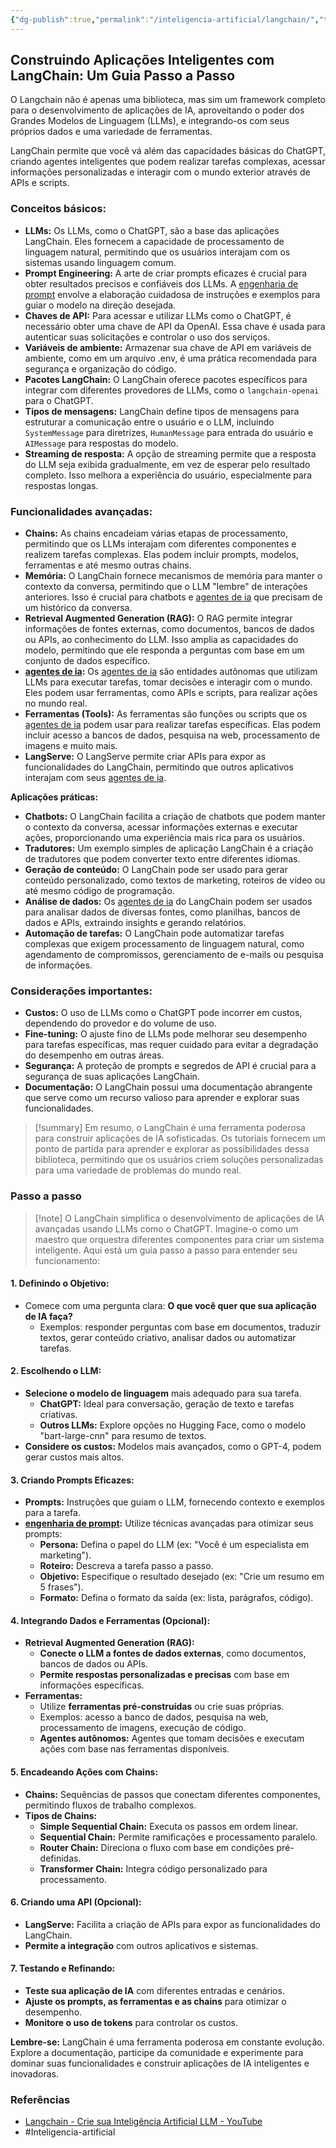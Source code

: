 ```yaml
---
{"dg-publish":true,"permalink":"/inteligencia-artificial/langchain/","title":"Langchain","metatags":{"description":"Langchain é um framework completo para o desenvolvimento de aplicações de IA, aproveitando o poder dos Grandes Modelos de Linguagem"},"updated":"2025-01-12T15:14:47.207-03:00"}
---
```


## Construindo Aplicações Inteligentes com LangChain: Um Guia Passo a Passo

O Langchain não é apenas uma biblioteca, mas sim um framework completo para o desenvolvimento de aplicações de IA, aproveitando o poder dos Grandes Modelos de Linguagem (LLMs), e integrando-os com seus próprios dados e uma variedade de ferramentas.

LangChain permite que você vá além das capacidades básicas do ChatGPT, criando agentes inteligentes que podem realizar tarefas complexas, acessar informações personalizadas e interagir com o mundo exterior através de APIs e scripts.

### **Conceitos básicos:**

- **LLMs:** Os LLMs, como o ChatGPT, são a base das aplicações LangChain. Eles fornecem a capacidade de processamento de linguagem natural, permitindo que os usuários interajam com os sistemas usando linguagem comum.
- **Prompt Engineering:** A arte de criar prompts eficazes é crucial para obter resultados precisos e confiáveis dos LLMs. A [engenharia de prompt](engenharia%20de%20prompt.md) envolve a elaboração cuidadosa de instruções e exemplos para guiar o modelo na direção desejada.
- **Chaves de API:** Para acessar e utilizar LLMs como o ChatGPT, é necessário obter uma chave de API da OpenAI. Essa chave é usada para autenticar suas solicitações e controlar o uso dos serviços.
- **Variáveis de ambiente:** Armazenar sua chave de API em variáveis de ambiente, como em um arquivo .env, é uma prática recomendada para segurança e organização do código.
- **Pacotes LangChain:** O LangChain oferece pacotes específicos para integrar com diferentes provedores de LLMs, como o `langchain-openai` para o ChatGPT.
- **Tipos de mensagens:** LangChain define tipos de mensagens para estruturar a comunicação entre o usuário e o LLM, incluindo `SystemMessage` para diretrizes, `HumanMessage` para entrada do usuário e `AIMessage` para respostas do modelo.
- **Streaming de resposta:** A opção de streaming permite que a resposta do LLM seja exibida gradualmente, em vez de esperar pelo resultado completo. Isso melhora a experiência do usuário, especialmente para respostas longas.

### **Funcionalidades avançadas:**

- **Chains:** As chains encadeiam várias etapas de processamento, permitindo que os LLMs interajam com diferentes componentes e realizem tarefas complexas. Elas podem incluir prompts, modelos, ferramentas e até mesmo outras chains.
- **Memória:** O LangChain fornece mecanismos de memória para manter o contexto da conversa, permitindo que o LLM "lembre" de interações anteriores. Isso é crucial para chatbots e [agentes de ia](agentes%20de%20ia.md) que precisam de um histórico da conversa.
- **Retrieval Augmented Generation (RAG):** O RAG permite integrar informações de fontes externas, como documentos, bancos de dados ou APIs, ao conhecimento do LLM. Isso amplia as capacidades do modelo, permitindo que ele responda a perguntas com base em um conjunto de dados específico.
- **[agentes de ia](agentes%20de%20ia.md):** Os [agentes de ia](agentes%20de%20ia.md) são entidades autônomas que utilizam LLMs para executar tarefas, tomar decisões e interagir com o mundo. Eles podem usar ferramentas, como APIs e scripts, para realizar ações no mundo real.
- **Ferramentas (Tools):** As ferramentas são funções ou scripts que os [agentes de ia](agentes%20de%20ia.md) podem usar para realizar tarefas específicas. Elas podem incluir acesso a bancos de dados, pesquisa na web, processamento de imagens e muito mais.
- **LangServe:** O LangServe permite criar APIs para expor as funcionalidades do LangChain, permitindo que outros aplicativos interajam com seus [agentes de ia](agentes%20de%20ia.md).

**Aplicações práticas:**

- **Chatbots:** O LangChain facilita a criação de chatbots que podem manter o contexto da conversa, acessar informações externas e executar ações, proporcionando uma experiência mais rica para os usuários.
- **Tradutores:** Um exemplo simples de aplicação LangChain é a criação de tradutores que podem converter texto entre diferentes idiomas.
- **Geração de conteúdo:** O LangChain pode ser usado para gerar conteúdo personalizado, como textos de marketing, roteiros de vídeo ou até mesmo código de programação.
- **Análise de dados:** Os [agentes de ia](agentes%20de%20ia.md) do LangChain podem ser usados para analisar dados de diversas fontes, como planilhas, bancos de dados e APIs, extraindo insights e gerando relatórios.
- **Automação de tarefas:** O LangChain pode automatizar tarefas complexas que exigem processamento de linguagem natural, como agendamento de compromissos, gerenciamento de e-mails ou pesquisa de informações.

### **Considerações importantes:**

- **Custos:** O uso de LLMs como o ChatGPT pode incorrer em custos, dependendo do provedor e do volume de uso.
- **Fine-tuning:** O ajuste fino de LLMs pode melhorar seu desempenho para tarefas específicas, mas requer cuidado para evitar a degradação do desempenho em outras áreas.
- **Segurança:** A proteção de prompts e segredos de API é crucial para a segurança de suas aplicações LangChain.
- **Documentação:** O LangChain possui uma documentação abrangente que serve como um recurso valioso para aprender e explorar suas funcionalidades.

>[!summary] Em resumo, o LangChain é uma ferramenta poderosa para construir aplicações de IA sofisticadas. Os tutoriais fornecem um ponto de partida para aprender e explorar as possibilidades dessa biblioteca, permitindo que os usuários criem soluções personalizadas para uma variedade de problemas do mundo real.

### Passo a passo

>[!note] O LangChain simplifica o desenvolvimento de aplicações de IA avançadas usando LLMs como o ChatGPT. Imagine-o como um maestro que orquestra diferentes componentes para criar um sistema inteligente. Aqui está um guia passo a passo para entender seu funcionamento:

#### **1. Definindo o Objetivo:**

- Comece com uma pergunta clara: **O que você quer que sua aplicação de IA faça?**
    - Exemplos: responder perguntas com base em documentos, traduzir textos, gerar conteúdo criativo, analisar dados ou automatizar tarefas.

#### **2. Escolhendo o LLM:**

- **Selecione o modelo de linguagem** mais adequado para sua tarefa.
    - **ChatGPT:** Ideal para conversação, geração de texto e tarefas criativas.
    - **Outros LLMs:** Explore opções no Hugging Face, como o modelo "bart-large-cnn" para resumo de textos.
- **Considere os custos:** Modelos mais avançados, como o GPT-4, podem gerar custos mais altos.

#### **3. Criando Prompts Eficazes:**

- **Prompts:** Instruções que guiam o LLM, fornecendo contexto e exemplos para a tarefa.
- **[engenharia de prompt](engenharia%20de%20prompt.md):** Utilize técnicas avançadas para otimizar seus prompts:
    - **Persona:** Defina o papel do LLM (ex: "Você é um especialista em marketing").
    - **Roteiro:** Descreva a tarefa passo a passo.
    - **Objetivo:** Especifique o resultado desejado (ex: "Crie um resumo em 5 frases").
    - **Formato:** Defina o formato da saída (ex: lista, parágrafos, código).

#### **4. Integrando Dados e Ferramentas (Opcional):**

- **Retrieval Augmented Generation (RAG):**
    - **Conecte o LLM a fontes de dados externas**, como documentos, bancos de dados ou APIs.
    - **Permite respostas personalizadas e precisas** com base em informações específicas.
- **Ferramentas:**
    - Utilize **ferramentas pré-construídas** ou crie suas próprias.
    - Exemplos: acesso a banco de dados, pesquisa na web, processamento de imagens, execução de código.
    - **Agentes autônomos:** Agentes que tomam decisões e executam ações com base nas ferramentas disponíveis.

#### **5. Encadeando Ações com Chains:**

- **Chains:** Sequências de passos que conectam diferentes componentes, permitindo fluxos de trabalho complexos.
- **Tipos de Chains:**
    - **Simple Sequential Chain:** Executa os passos em ordem linear.
    - **Sequential Chain:** Permite ramificações e processamento paralelo.
    - **Router Chain:** Direciona o fluxo com base em condições pré-definidas.
    - **Transformer Chain:** Integra código personalizado para processamento.

#### **6. Criando uma API (Opcional):**

- **LangServe:** Facilita a criação de APIs para expor as funcionalidades do LangChain.
- **Permite a integração** com outros aplicativos e sistemas.

#### **7. Testando e Refinando:**

- **Teste sua aplicação de IA** com diferentes entradas e cenários.
- **Ajuste os prompts, as ferramentas e as chains** para otimizar o desempenho.
- **Monitore o uso de tokens** para controlar os custos.

**Lembre-se:** LangChain é uma ferramenta poderosa em constante evolução. Explore a documentação, participe da comunidade e experimente para dominar suas funcionalidades e construir aplicações de IA inteligentes e inovadoras.

### Referências

- [Langchain - Crie sua Inteligência Artificial LLM - YouTube](https://www.youtube.com/watch?v=7L0MnVu1KEo)
- #Inteligencia-artificial
